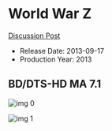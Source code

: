 # World War Z

[Discussion Post](https://www.avsforum.com/threads/bass-eq-for-filtered-movies.2995212/post-57825014)

* Release Date: 2013-09-17
* Production Year: 2013

## BD/DTS-HD MA 7.1

![img 0](https://i.imgur.com/Jiog50b.jpg)

![img 1](https://i.imgur.com/BY4tKot.png)

